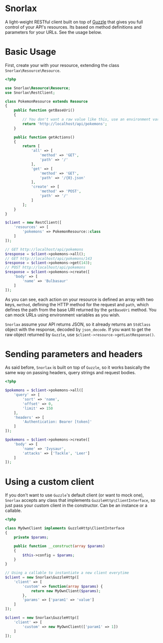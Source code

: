 # Snorlax

A light-weight RESTful client built on top of [Guzzle](http://docs.guzzlephp.org/en/latest/) that gives you full control of your API's resources. Its based on method definitions and parameters for your URLs. See the usage below.

# Basic Usage

First, create your with your resource, extending the class `Snorlax\Resource\Resource`.

```php
<?php

use Snorlax\Resource\Resource;
use Snorlax\RestClient;

class PokemonResource extends Resource
{
    public function getBaseUri()
    {
        // You don't want a raw value like this, use an environment variable ;)
        return 'http://localhost/api/pokemons';
    }

    public function getActions()
    {
        return [
            'all' => [
                'method' => 'GET',
                'path' => '/'
            ],
            'get' => [
                'method' => 'GET',
                'path' => '/{0}.json'
            ],
            'create' => [
                'method' => 'POST',
                'path' => '/'
            ]
        ];
    }
}

$client = new RestClient([
    'resources' => [
        'pokemons' => PokemonResource::class
    ]
]);

// GET http://localhost/api/pokemons
$response = $client->pokemons->all();
// GET http://localhost/api/pokemons/143
$response = $client->pokemons->get(143);
// POST http://localhost/api/pokemons
$response = $client->pokemons->create([
    'body' => [
        'name' => 'Bulbasaur'
    ]
]);
```

As you can see, each action on your resource is defined an array with two keys, `method`, defining the HTTP method for the request and `path`, which defines the path from the base URI returned by the `getBaseUri` method. You can mock URLs using environment variables as you wish.

`Snorlax` assume your API returns JSON, so it already returns an `StdClass` object with the response, decoded by `json_decode`. If you want to get the raw object returned by `Guzzle`, use `$client->resource->getLastResponse()`.

# Sending parameters and headers

As said before, `Snorlax` is built on top of `Guzzle`, so it works basically the same way on passing headers, query strings and request bodies.

```php
<?php

$pokemons = $client->pokemons->all([
    'query' => [
        'sort' => 'name',
        'offset' => 0,
        'limit' => 150
    ],
    'headers' => [
        'Authentication: Bearer [token]'
    ]
]);

$pokemons = $client->pokemons->create([
    'body' => [
        'name' => 'Ivysaur',
        'attacks' => ['Tackle', 'Leer']
    ]
]);
```

# Using a custom client

If you don't want to use `Guzzle`'s default client (or want to mock one), `Snorlax` accepts any class that implements `GuzzleHttp\ClientInterface`, so just pass your custom client in the constructor. Can be an instance or a callable.

```php
<?php

class MyOwnClient implements GuzzleHttp\ClientInterface
{
    private $params;

    public function __construct(array $params)
    {
        $this->config = $params;
    }
}

// Using a callable to instantiate a new client everytime
$client = new Snorlax\GuzzleHttp([
    'client' => [
        'custom' => function(array $params) {
            return new MyOwnClient($params);
        },
        'params' => ['param1' => 'value']
    ]
]);

$client = new Snorlax\GuzzleHttp([
    'client' => [
        'custom' => new MyOwnClient(['param1' => 1])
    ]
]);
```
